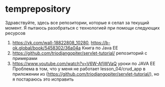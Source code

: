 # temprepository
Здравствуйте, здесь все репозитории, которые я селал за текущий момент. Я пытаюсь разобраться с технологией при помощи следующих ресурсов
1. https://vk.com/wall-18822808_10280, https://b-ok.global/book/5458302/36a04a Книга по Java EE
2. https://github.com/triodjangopiter/servlet-tutorial/ репозиторий с примерами
3. https://www.youtube.com/watch?v=V6W-AfjWVaQ уроки по JAVA EE
Проблема в том, что у меня не работает lesson_04/crud_app в приложении из (https://github.com/triodjangopiter/servlet-tutorial/), но я постараюсь это исправить
